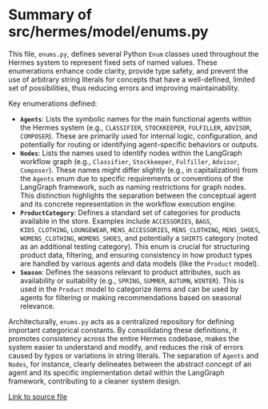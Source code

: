 # Summary of src/hermes/model/enums.py

This file, `enums.py`, defines several Python `Enum` classes used throughout the Hermes system to represent fixed sets of named values. These enumerations enhance code clarity, provide type safety, and prevent the use of arbitrary string literals for concepts that have a well-defined, limited set of possibilities, thus reducing errors and improving maintainability.

Key enumerations defined:
-   **`Agents`**: Lists the symbolic names for the main functional agents within the Hermes system (e.g., `CLASSIFIER`, `STOCKKEEPER`, `FULFILLER`, `ADVISOR`, `COMPOSER`). These are primarily used for internal logic, configuration, and potentially for routing or identifying agent-specific behaviors or outputs.
-   **`Nodes`**: Lists the names used to identify nodes within the LangGraph workflow graph (e.g., `Classifier`, `Stockkeeper`, `Fulfiller`, `Advisor`, `Composer`). These names might differ slightly (e.g., in capitalization) from the `Agents` enum due to specific requirements or conventions of the LangGraph framework, such as naming restrictions for graph nodes. This distinction highlights the separation between the conceptual agent and its concrete representation in the workflow execution engine.
-   **`ProductCategory`**: Defines a standard set of categories for products available in the store. Examples include `ACCESSORIES`, `BAGS`, `KIDS_CLOTHING`, `LOUNGEWEAR`, `MENS_ACCESSORIES`, `MENS_CLOTHING`, `MENS_SHOES`, `WOMENS_CLOTHING`, `WOMENS_SHOES`, and potentially a `SHIRTS` category (noted as an additional testing category). This enum is crucial for structuring product data, filtering, and ensuring consistency in how product types are handled by various agents and data models (like the `Product` model).
-   **`Season`**: Defines the seasons relevant to product attributes, such as availability or suitability (e.g., `SPRING`, `SUMMER`, `AUTUMN`, `WINTER`). This is used in the `Product` model to categorize items and can be used by agents for filtering or making recommendations based on seasonal relevance.

Architecturally, `enums.py` acts as a centralized repository for defining important categorical constants. By consolidating these definitions, it promotes consistency across the entire Hermes codebase, makes the system easier to understand and modify, and reduces the risk of errors caused by typos or variations in string literals. The separation of `Agents` and `Nodes`, for instance, clearly delineates between the abstract concept of an agent and its specific implementation detail within the LangGraph framework, contributing to a cleaner system design.

[Link to source file](../../../src/hermes/model/enums.py) 